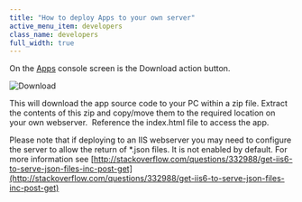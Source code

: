 ```yaml
---
title: "How to deploy Apps to your own server"
active_menu_item: developers
class_name: developers
full_width: true
---
```



On the [Apps](../../the-console/console-tabs/applications) console screen is the Download action button.

![Download](/img/docs/download.zoom68.png)

This will download the app source code to your PC within a zip file. Extract the contents of this zip and copy/move them to the required location on your own webserver.  Reference the index.html file to access the app.

Please note that if deploying to an IIS webserver you may need to configure the server to allow the return of \*.json files. It is not enabled by default. For more information see [http://stackoverflow.com/questions/332988/get-iis6-to-serve-json-files-inc-post-get](http://stackoverflow.com/questions/332988/get-iis6-to-serve-json-files-inc-post-get)

